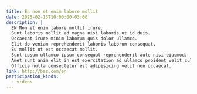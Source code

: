 ```yaml
---
title: En non et enim labore mollit
date: 2025-02-13T10:00:00-03:00
description: |
  EN Non et enim labore mollit irure.
  Sunt laboris mollit ad magna nisi laboris ut id duis.
  Occaecat irure minim laborum quis dolor ullamco.
  Elit do veniam reprehenderit laboris laborum consequat.
  Eu mollit ut est occaecat mollit.
  Sunt ipsum ullamco ipsum consequat reprehenderit aute nisi eiusmod.
  Amet sunt anim elit in est exercitation ad ullamco proident velit culpa.
  Officia nulla consectetur est adipisicing velit non occaecat.
link: http://baz.com/en
participation_kinds:
  - videos
---
```

